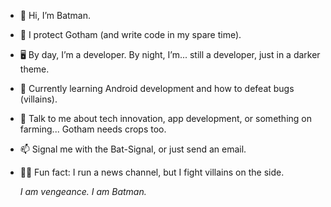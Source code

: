 - 👋 Hi, I’m Batman.
- 🦇 I protect Gotham (and write code in my spare time).
- 🖥️ By day, I’m a developer. By night, I’m... still a developer, just in a darker theme.
- 🌱 Currently learning Android development and how to defeat bugs (villains).
- 💬 Talk to me about tech innovation, app development, or something on farming... Gotham needs crops too.
- 📫 Signal me with the Bat-Signal, or just send an email.
- 🦸‍♂️ Fun fact: I run a news channel, but I fight villains on the side.

  *I am vengeance. I am Batman.*
